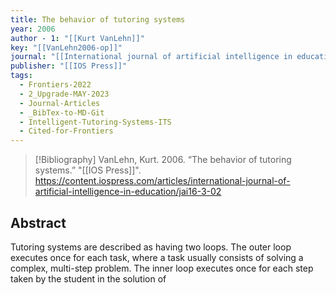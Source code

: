 ```yaml
---
title: The behavior of tutoring systems
year: 2006
author - 1: "[[Kurt VanLehn]]"
key: "[[VanLehn2006-op]]"
journal: "[[International journal of artificial intelligence in education]]"
publisher: "[[IOS Press]]"
tags:
  - Frontiers-2022
  - 2_Upgrade-MAY-2023
  - Journal-Articles
  - _BibTex-to-MD-Git
  - Intelligent-Tutoring-Systems-ITS
  - Cited-for-Frontiers
---
```


> [!Bibliography]
> VanLehn, Kurt. 2006. “The behavior of tutoring systems.” "[[IOS Press]]". https://content.iospress.com/articles/international-journal-of-artificial-intelligence-in-education/jai16-3-02

## Abstract
Tutoring systems are described as having two loops. The outer loop executes once for each task, where a task usually consists of solving a complex, multi-step problem. The inner loop executes once for each step taken by the student in the solution of